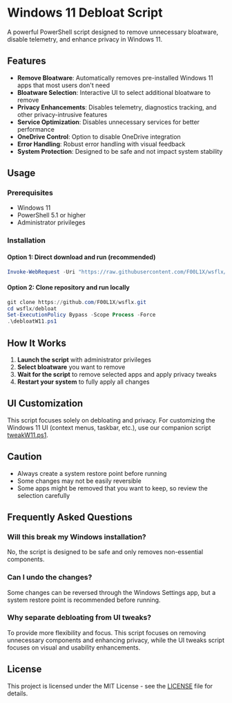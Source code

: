 # Windows 11 Debloat Script

A powerful PowerShell script designed to remove unnecessary bloatware, disable telemetry, and enhance privacy in Windows 11.

## Features

- **Remove Bloatware**: Automatically removes pre-installed Windows 11 apps that most users don't need
- **Bloatware Selection**: Interactive UI to select additional bloatware to remove
- **Privacy Enhancements**: Disables telemetry, diagnostics tracking, and other privacy-intrusive features
- **Service Optimization**: Disables unnecessary services for better performance
- **OneDrive Control**: Option to disable OneDrive integration
- **Error Handling**: Robust error handling with visual feedback
- **System Protection**: Designed to be safe and not impact system stability

## Usage

### Prerequisites

- Windows 11
- PowerShell 5.1 or higher
- Administrator privileges

### Installation

#### Option 1: Direct download and run (recommended)

```powershell
Invoke-WebRequest -Uri "https://raw.githubusercontent.com/F00L1X/wsflx/main/debloat/debloatW11.ps1" -OutFile "$env:TEMP\debloatW11.ps1";Set-ExecutionPolicy Bypass -Scope Process -Force; & "$env:TEMP\debloatW11.ps1"
```

#### Option 2: Clone repository and run locally

```powershell
git clone https://github.com/F00L1X/wsflx.git
cd wsflx/debloat
Set-ExecutionPolicy Bypass -Scope Process -Force
.\debloatW11.ps1
```

## How It Works

1. **Launch the script** with administrator privileges
2. **Select bloatware** you want to remove
3. **Wait for the script** to remove selected apps and apply privacy tweaks
4. **Restart your system** to fully apply all changes

## UI Customization

This script focuses solely on debloating and privacy. For customizing the Windows 11 UI (context menus, taskbar, etc.), use our companion script [tweakW11.ps1](../gui-tweaks/tweakW11.ps1).

## Caution

- Always create a system restore point before running
- Some changes may not be easily reversible
- Some apps might be removed that you want to keep, so review the selection carefully

## Frequently Asked Questions

### Will this break my Windows installation?

No, the script is designed to be safe and only removes non-essential components.

### Can I undo the changes?

Some changes can be reversed through the Windows Settings app, but a system restore point is recommended before running.

### Why separate debloating from UI tweaks?

To provide more flexibility and focus. This script focuses on removing unnecessary components and enhancing privacy, while the UI tweaks script focuses on visual and usability enhancements.

## License

This project is licensed under the MIT License - see the [LICENSE](../LICENSE) file for details.